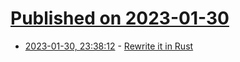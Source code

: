 # [Published on 2023-01-30](index.md)

* [2023-01-30, 23:38:12](https://news.ycombinator.com/item?id=34588340) - [Rewrite it in Rust](https://github.com/fish-shell/fish-shell/pull/9512)
